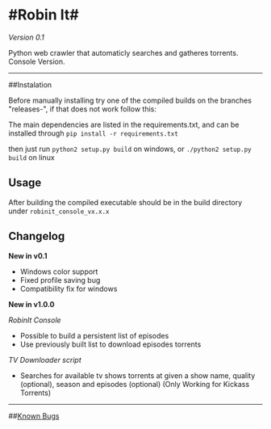 #Robin It#
================================

*Version 0.1*

Python web crawler that automaticly searches and gatheres torrents.
Console Version.

--------------------------------

##Instalation

Before manually installing try one of the compiled builds on the branches "releases-<arch>", if that does not work follow this:

The main dependencies are listed in the requirements.txt, and can be installed through `pip install -r requirements.txt`

then just run `python2 setup.py build` on windows, or `./python2 setup.py build` on linux

## Usage

After building the compiled executable should be in the build directory under `robinit_console_vx.x.x`

## Changelog

**New in v0.1**

- Windows color support
- Fixed profile saving bug
- Compatibility fix for windows

**New in v1.0.0**

*RobinIt Console*

- Possible to build a persistent list of episodes
- Use previously built list to download episodes torrents

*TV Downloader script*

- Searches for available tv shows torrents at given a show name, quality (optional), season and episodes (optional) (Only Working for Kickass Torrents)

--------------------------------

##[Known Bugs](https://github.com/3ximus/robin-it-console/labels/bug)

